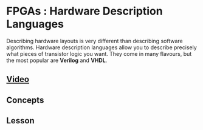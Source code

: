 # FPGAs : Hardware Description Languages
Describing hardware layouts is very different than describing software algorithms. Hardware description languages allow you to describe precisely what pieces of transistor logic you want. They come in many flavours, but the most popular are **Verilog** and **VHDL**.

## [Video]()

## Concepts

## Lesson